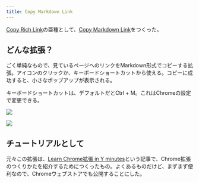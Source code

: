 ```yaml
---
title: Copy Markdown Link
---
```

[Copy Rich Link](https://chrome.google.com/webstore/detail/copy-rich-link/hikiamlgpdcabppakpmemaofmkgknpea)の亜種として、[Copy Markdown Link](https://chrome.google.com/webstore/detail/copy-markdown-link/gkceaaphhbeanfciglgpffnncfpipjpa)をつくった。

どんな拡張？
------

ごく単純なもので、見ているページへのリンクをMarkdown形式でコピーする拡張。アイコンのクリックか、キーボードショートカットから使える。コピーに成功すると、小さなポップアップが表示される。

キーボードショートカットは、デフォルトだとCtrl + M。これはChromeの設定で変更できる。

![](https://lh4.googleusercontent.com/ickXUbGz6kQ4PS5_SaKbAhJfG8udueCfirl06Rf8nFxxhNJEtK867zJ7Fj4VytPtdQU2tvaCzr__55K3yXsTdJRSAYwN-iRpBZFV21pwOrGaQ_rQ7DDInCoRnYjpAH12czXSrbZ3rwj4BugJSex-8Q72YQSyHHr74burGZep-9cnMNCCD8hKsINlM22M)

![](https://lh3.googleusercontent.com/tV1U_P-QRp1UlbjHQI7mQEov68-ePVVWxczQEhGmx_ifk9cdFrZGNuA-UlY3Boe6Xz-gkcKs4ZVTrFmn_z9_qU-8s6gQyCqMu3WkVwLBZNYBRdCHC2fZ77POg-by8SQqC-xLVZoPWbXgt0oZ9ghpEZ7EO0le_hvRTV3eOXNA7684pOdwk-IN9wySzce9)

チュートリアルとして
----------

元々この拡張は、[Learn Chrome拡張 in Y minutes](https://r7kamura.com/articles/2022-05-18-learn-chrome-extention-in-y-minutes)という記事で、Chrome拡張のつくりかたを紹介するためにつくったもの。よくあるものだけど、まずまず便利なので、Chromeウェブストアでも公開することにした。
